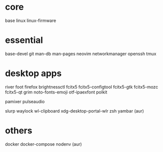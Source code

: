 # core
base
linux
linux-firmware

# essential
base-devel
git
man-db
man-pages
neovim
networkmanager
openssh
tmux

# desktop apps
river
foot
firefox
brightnessctl
fcitx5
fcitx5-configtool
fcitx5-gtk
fcitx5-mozc
fcitx5-qt
grim
noto-fonts-emoji
otf-ipaexfont
polkit

pamixer
pulseaudio

slurp
waylock
wl-clipboard
xdg-desktop-portal-wlr
zsh
yambar (aur)

# others
docker
docker-compose
nodenv (aur)

